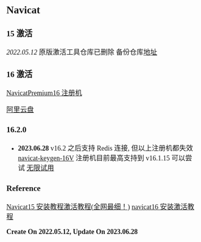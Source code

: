 <font size=4 face='楷体'>

## Navicat

### 15 激活

_2022.05.12_ 原版激活工具仓库已删除
备份仓库[地址](https://github.com/lzscxb/navicat-keygen)

### 16 激活

[NavicatPremium16 注册机](https://lijunyi2.github.io/blog/blogs/app/2022/NavicatPremium16.html#navicatpremium16%E6%B3%A8%E5%86%8C%E6%9C%BA%E6%9D%A5%E5%95%A6)

[阿里云盘](https://www.aliyundrive.com/s/xXzuFg38fCZ)

### 16.2.0

- **2023.06.28**
  v16.2 之后支持 Redis 连接, 但以上注册机都失效
  [navicat-keygen-16V](https://github.com/LiJunYi2/navicat-keygen-16V) 注册机目前最高支持到 v16.1.15
  可以尝试 [无限试用](https://github.com/chaofan2685/unlimited_trial_navicat_premium)

### Reference

[Navicat15 安装教程激活教程(全网最细！)](https://zhuanlan.zhihu.com/p/449651027)
[navicat16 安装激活教程](https://zhuanlan.zhihu.com/p/480395825)

**Create On 2022.05.12, Update On 2023.06.28**
